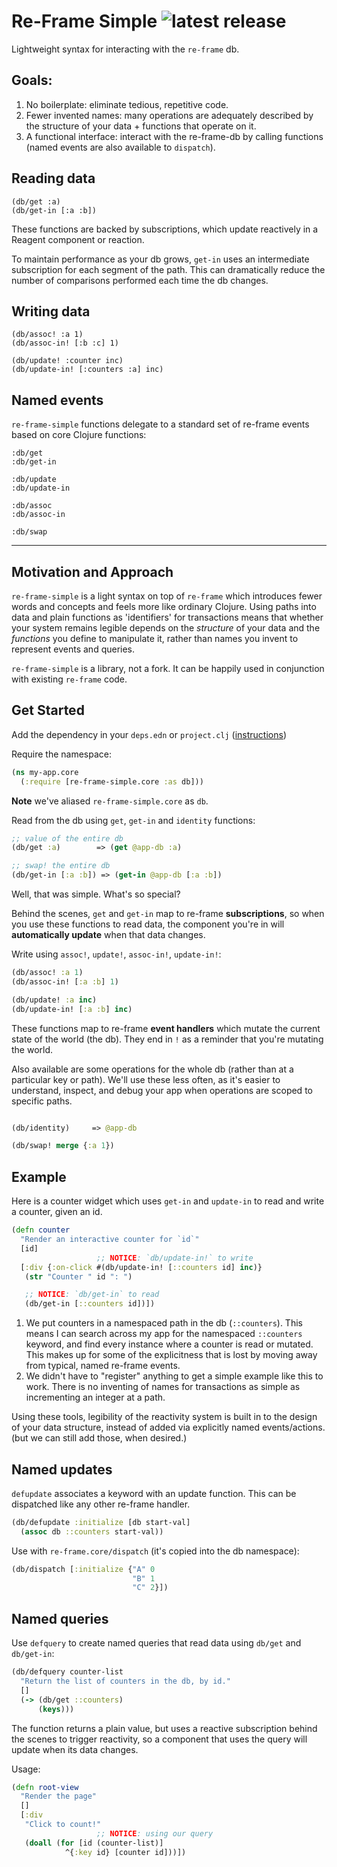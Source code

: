 # Re-Frame Simple ![latest release](https://img.shields.io/clojars/v/mhuebert/re-frame-simple.svg?color=%23309631&label=release)

Lightweight syntax for interacting with the `re-frame` db.

## Goals:

1. No boilerplate: eliminate tedious, repetitive code.
2. Fewer invented names: many operations are adequately described by the structure of your data + functions that operate on it.
3. A functional interface: interact with the re-frame-db by calling functions (named events are also available to `dispatch`).

## Reading data

```
(db/get :a)
(db/get-in [:a :b])
```

These functions are backed by subscriptions, which update reactively in a Reagent component or reaction.

To maintain performance as your db grows, `get-in` uses an intermediate subscription for each segment of the path. This can dramatically reduce the number of comparisons performed each time the db changes.

## Writing data

```
(db/assoc! :a 1)
(db/assoc-in! [:b :c] 1)

(db/update! :counter inc)
(db/update-in! [:counters :a] inc)
```

## Named events

`re-frame-simple` functions delegate to a standard set of re-frame events based on core Clojure functions:

```
:db/get
:db/get-in

:db/update
:db/update-in

:db/assoc
:db/assoc-in

:db/swap
```

----

## Motivation and Approach

`re-frame-simple` is a light syntax on top of `re-frame` which introduces fewer words and concepts and feels more like ordinary Clojure. Using paths into data and plain functions as 'identifiers' for transactions means that whether your system remains legible depends on the _structure_ of your data and the _functions_ you define to manipulate it, rather than names you invent to represent events and queries.

`re-frame-simple` is a library, not a fork. It can be happily used in conjunction with existing `re-frame` code.

## Get Started

Add the dependency in your `deps.edn` or `project.clj` ([instructions](https://clojars.org/mhuebert/re-frame-simple))

Require the namespace:

```clj
(ns my-app.core
  (:require [re-frame-simple.core :as db]))
```

**Note** we've aliased `re-frame-simple.core` as `db`.

Read from the db using `get`, `get-in` and `identity` functions:

```clj
;; value of the entire db
(db/get :a)        => (get @app-db :a)

;; swap! the entire db
(db/get-in [:a :b]) => (get-in @app-db [:a :b])
```

Well, that was simple. What's so special?

Behind the scenes, `get` and `get-in` map to re-frame **subscriptions**, so when you use these functions to read data, the component you're in will **automatically update** when that data changes.


Write using `assoc!`, `update!`, `assoc-in!`, `update-in!`:


```clj
(db/assoc! :a 1)
(db/assoc-in! [:a :b] 1)

(db/update! :a inc)
(db/update-in! [:a :b] inc)
```

These functions map to re-frame **event handlers** which mutate the current state of the world (the db). They end in `!` as a reminder that you're mutating the world.

Also available are some operations for the whole db (rather than at a particular key or path). We'll use these less often, as it's easier to understand, inspect, and debug your app when operations are scoped to specific paths.

```clj

(db/identity)     => @app-db

(db/swap! merge {:a 1})
```


## Example

Here is a counter widget which uses `get-in` and `update-in` to read and write a counter, given an id.

```clj
(defn counter
  "Render an interactive counter for `id`"
  [id]
                   ;; NOTICE: `db/update-in!` to write
  [:div {:on-click #(db/update-in! [::counters id] inc)}
   (str "Counter " id ": ")

   ;; NOTICE: `db/get-in` to read
   (db/get-in [::counters id])])
```

1. We put counters in a namespaced path in the db (`::counters`). This means I can search across my app for the namespaced `::counters` keyword, and find every instance where a counter is read or mutated. This makes up for some of the explicitness that is lost by moving away from typical, named re-frame events.
2. We didn't have to "register" anything to get a simple example like this to work. There is no inventing of names for transactions as simple as incrementing an integer at a path.

Using these tools, legibility of the reactivity system is built in to the design of your data structure, instead of added via explicitly named events/actions. (but we can still add those, when desired.)


## Named updates

`defupdate` associates a keyword with an update function. This can be dispatched like any other re-frame handler.

```clj
(db/defupdate :initialize [db start-val]
  (assoc db ::counters start-val))
```

Use with `re-frame.core/dispatch` (it's copied into the db namespace):

```clj
(db/dispatch [:initialize {"A" 0
                           "B" 1
                           "C" 2}])
```

## Named queries

Use `defquery` to create named queries that read data using `db/get` and `db/get-in`:

```clj
(db/defquery counter-list
  "Return the list of counters in the db, by id."
  []
  (-> (db/get ::counters)
      (keys)))
```

The function returns a plain value, but uses a reactive subscription behind the scenes
to trigger reactivity, so a component that uses the query will update when its data changes.

Usage:

```clj
(defn root-view
  "Render the page"
  []
  [:div
   "Click to count!"
                   ;; NOTICE: using our query
   (doall (for [id (counter-list)]
            ^{:key id} [counter id]))])
```